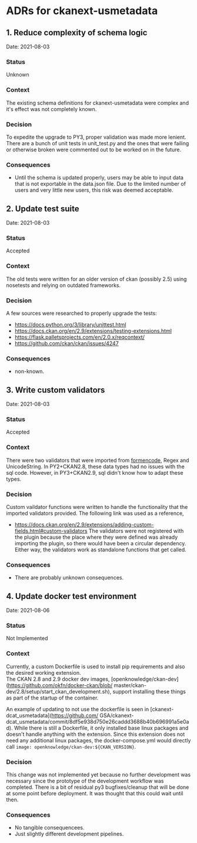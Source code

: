 
ADRs for ckanext-usmetadata
===========================

## 1. Reduce complexity of schema logic

Date: 2021-08-03

### Status

Unknown

### Context

The existing schema definitions for ckanext-usmetadata were complex and it's effect was not completely known.

### Decision

To expedite the upgrade to PY3, proper validation was made more lenient.  There are a bunch of unit tests in 
unit_test.py and the ones that were failing or otherwise broken were commented out to be worked on in the 
future.

### Consequences

- Until the schema is updated properly, users may be able to input data that is not exportable in the 
data.json file. Due to the limited number of users and very little new users, this risk was deemed acceptable.

## 2. Update test suite

Date: 2021-08-03

### Status

Accepted

### Context

The old tests were written for an older version of ckan (possibly 2.5) using nosetests and relying on 
outdated frameworks.

### Decision

A few sources were researched to properly upgrade the tests:
- https://docs.python.org/3/library/unittest.html
- https://docs.ckan.org/en/2.9/extensions/testing-extensions.html
- https://flask.palletsprojects.com/en/2.0.x/reqcontext/
- https://github.com/ckan/ckan/issues/4247

### Consequences

- non-known.

## 3. Write custom validators

Date: 2021-08-03

### Status

Accepted

### Context

There were two validators that were imported from [formencode](https://github.com/formencode/formencode), 
Regex and UnicodeString.  In PY2+CKAN2.8, these data types had no issues with the sql code.  However, 
in PY3+CKAN2.9, sql didn't know how to adapt these types.

### Decision

Custom vaildator functions were written to handle the functionality that the imported validators provided. 
The following link was used as a reference,
- https://docs.ckan.org/en/2.9/extensions/adding-custom-fields.html#custom-validators
The validators were not registered with the plugin because the place where they were defined was already 
importing the plugin, so there would have been a circular dependency.  Either way, the validators work as 
standalone functions that get called.

### Consequences

- There are probably unknown consequences.


## 4. Update docker test environment

Date: 2021-08-06

### Status

Not Implemented

### Context

Currently, a custom Dockerfile is used to install pip requirements and also the desired working extension.  
The CKAN 2.8 and 2.9 docker dev images, [openknowledge/ckan-dev](https://github.com/okfn/docker-ckan/blob/
master/ckan-dev/2.8/setup/start_ckan_development.sh), support installing these things as part of the startup 
of the container.  

An example of updating to not use the dockerfile is seen in [ckanext-dcat_usmetadata](https://github.com/
GSA/ckanext-dcat_usmetadata/commit/8df5e938d750e26caddd3688b40b696991a5e0ad).  While there is still a 
Dockerfile, it only installed base linux packages and doesn't handle anything with the extension.  Since 
this extension does not need any additional linux packages, the docker-compose.yml would directly call
`image: openknowledge/ckan-dev:${CKAN_VERSION}`.  

### Decision

This change was not implemented yet because no further development was necessary since the prototype of 
the development workflow was completed.  There is a bit of residual py3 bugfixes/cleanup that will be 
done at some point before deployment.  It was thought that this could wait until then.

### Consequences

- No tangible consequencees.
- Just slightly different development pipelines.
